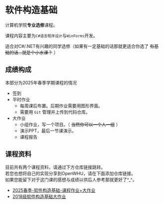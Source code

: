 # 软件构造基础

计算机学院**专业选修**课程。

课程内容主要为`C#语言程序设计`与`WinForms`开发。

适合对C#/.NET有兴趣的同学选修（如果有一定基础的话那就更适合你选了 ~~有基础的话...就是个小水课？~~ ）

## 成绩构成

本部分为2025年春季学期课程的情况

- 签到
- 平时作业
  - 每周课后布置。后期作业需要用图形界面。
  - 需要用 `Git` 管理并上传到代码仓库。
- 大作业
  - 小组作业，写一个项目。（ ~~当然你可以一个人一组~~ ）
  - 演示PPT，最后一节课演示。
  - 课程报告

## 课程资料

目前共有两个课程资料，请通过下方仓库链接跳转。  
若您也想将自己的实现分享到OpenWHU，请在下面添加仓库链接。  
如果您能留下对于这门课的感想与成绩以供后人参考那就更好了^_^。

- [2025春季-软件构造基础-课程作业+大作业](https://github.com/shenxianovo/SoftwareConstruction)
- [2018级软件构造基础大作业](https://github.com/Miles629/DouTu)
